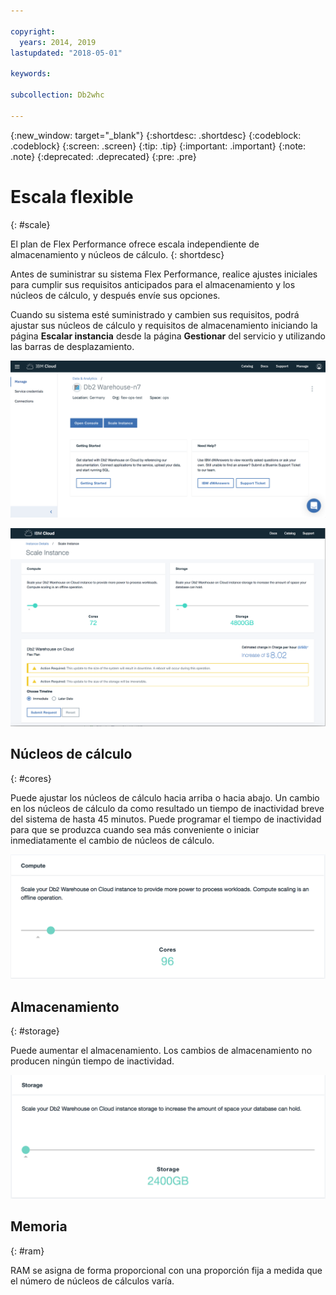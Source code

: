 ```yaml
---

copyright:
  years: 2014, 2019
lastupdated: "2018-05-01"

keywords:

subcollection: Db2whc

---
```


<!-- Attribute definitions --> 
{:new_window: target="_blank"}
{:shortdesc: .shortdesc}
{:codeblock: .codeblock}
{:screen: .screen}
{:tip: .tip}
{:important: .important}
{:note: .note}
{:deprecated: .deprecated}
{:pre: .pre}

# Escala flexible
{: #scale}

El plan de Flex Performance ofrece escala independiente de almacenamiento y núcleos de cálculo. 
{: shortdesc}

Antes de suministrar su sistema Flex Performance, realice ajustes iniciales para cumplir sus requisitos anticipados para el almacenamiento y los núcleos de cálculo, y después envíe sus opciones.

Cuando su sistema esté suministrado y cambien sus requisitos, podrá ajustar sus núcleos de cálculo y requisitos de almacenamiento iniciando la página **Escalar instancia** desde la página **Gestionar** del servicio y utilizando las barras de desplazamiento.

![Vista de la página de núcleos de cálculo de la consola web](images/launch.png)

![Vista de la página de núcleos de cálculo de la consola web](images/scaling_full.png)

## Núcleos de cálculo
{: #cores}

Puede ajustar los núcleos de cálculo hacia arriba o hacia abajo. Un cambio en los núcleos de cálculo da como resultado un tiempo de inactividad breve del sistema de hasta 45 minutos. Puede programar el tiempo de inactividad para que se produzca cuando sea más conveniente o iniciar inmediatamente el cambio de núcleos de cálculo.

![Vista de la página de núcleos de cálculo de la consola web](images/cores.png)

## Almacenamiento
{: #storage}

Puede aumentar el almacenamiento. Los cambios de almacenamiento no producen ningún tiempo de inactividad.

![Vista de la página de almacenamiento de la consola web](images/storage.png)

## Memoria
{: #ram}

RAM se asigna de forma proporcional con una proporción fija a medida que el número de núcleos de cálculos varía.


